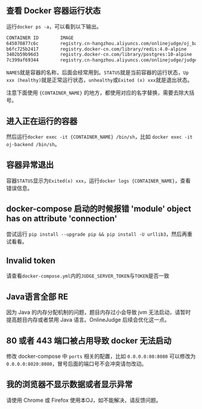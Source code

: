 ## 查看 Docker 容器运行状态

运行`docker ps -a`，可以看到以下输出。

```bash
CONTAINER ID        IMAGE                                                        COMMAND                  CREATED             STATUS                       PORTS                                         NAMES
645070877c6c        registry.cn-hangzhou.aliyuncs.com/onlinejudge/oj_backend     "/bin/sh -c 'sh /app…"   About an hour ago   Up About an hour (healthy)             0.0.0.0:443->1443/tcp, 0.0.0.0:80->8000/tcp   oj-backend
b6fc725b2417        registry.docker-cn.com/library/redis:4.0-alpine              "docker-entrypoint.s…"   About an hour ago   Up About an hour             6379/tcp                                      oj-redis
3402b59b96d3        registry.docker-cn.com/library/postgres:10-alpine            "docker-entrypoint.s…"   About an hour ago   Up About an hour             5432/tcp                                      oj-postgres
7c399af69344        registry.cn-hangzhou.aliyuncs.com/onlinejudge/judge_server   "/bin/sh -c '/bin/ba…"   About an hour ago   Up About an hour (healthy)   8080/tcp                                      judge-server
```

`NAMES`就是容器的名称，后面会经常用到。`STATUS`就是当前容器的运行状态，`Up xxx (healthy)`就是正常运行状态，`unhealthy`或`Exited (x) xxx`就是退出状态。

注意下面使用 `{CONTAINER_NAME}` 的地方，都使用对应的名字替换，需要去除大括号。

## 进入正在运行的容器

然后运行`docker exec -it {CONTAINER_NAME} /bin/sh`，比如 `docker exec -it oj-backend /bin/sh`。

## 容器异常退出

容器`STATUS`显示为`Exited(x) xxx`，运行`docker logs {CONTAINER_NAME}`，查看错误信息。

## docker-compose 启动的时候报错 'module' object has on attribute 'connection'

尝试运行 `pip install --upgrade pip && pip install -U urllib3`，然后再重试看看。

## Invalid token

请查看`docker-compose.yml`内的`JUDGE_SERVER_TOKEN`与`TOKEN`是否一致

## Java语言全部 RE

因为 Java 的内存分配机制的问题，题目内存过小会导致 jvm 无法启动，请暂时提高题目内存或者禁用 Java 语言。OnlineJudge 后续会优化这一点。

## 80 或者 443 端口被占用导致 docker 无法启动

修改 docker-compose 中 `ports` 相关的配置，比如 `0.0.0.0:80:8080` 可以修改为 `0.0.0.0:8020:8080`，冒号后面的端口号不会冲突请勿改动。

## 我的浏览器不显示数据或者显示异常

请使用 Chrome 或 Firefox 使用本OJ，如不能解决，请反馈问题。